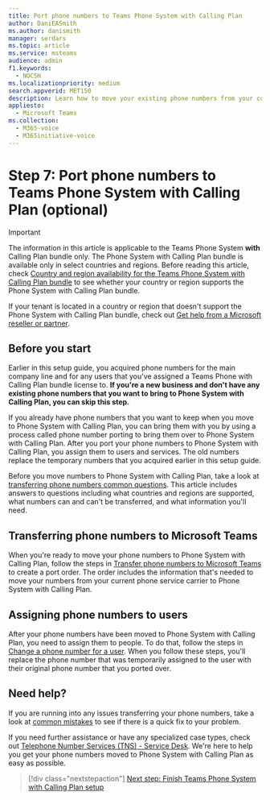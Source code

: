 ```yaml
---
title: Port phone numbers to Teams Phone System with Calling Plan
author: DaniEASmith
ms.author: danismith
manager: serdars
ms.topic: article
ms.service: msteams
audience: admin
f1.keywords: 
  - NOCSH
ms.localizationpriority: medium
search.appverid: MET150
description: Learn how to move your existing phone numbers from your current provider to Microsoft Teams Phone System with Calling Plan.
appliesto: 
  - Microsoft Teams
ms.collection: 
  - M365-voice
  - M365initiative-voice
---
```


# Step 7: Port phone numbers to Teams Phone System with Calling Plan (optional)

> [!IMPORTANT]
> The information in this article is applicable to the Teams Phone System **with** Calling Plan bundle only. The Phone System with Calling Plan bundle is available only in select countries and regions. Before reading this article, check [Country and region availability for the Teams Phone System with Calling Plan bundle](../country-and-region-availability-for-audio-conferencing-and-calling-plans/country-and-region-availability-for-audio-conferencing-and-calling-plans.md) to see whether your country or region supports the Phone System with Calling Plan bundle.
>
> If your tenant is located in a country or region that doesn't support the Phone System with Calling Plan bundle, check out [Get help from a Microsoft reseller or partner](reseller-partner-support.md).
> 
## Before you start
Earlier in this setup guide, you acquired phone numbers for the main company line and for any users that you've assigned a Teams Phone with Calling Plan bundle license to. **If you're a new business and don't have any existing phone numbers that you want to bring to Phone System with Calling Plan, you can skip this step.**

If you already have phone numbers that you want to keep when you move to Phone System with Calling Plan, you can bring them with you by using a process called phone number porting to bring them over to Phone System with Calling Plan. After you port your phone numbers to Phone System with Calling Plan, you assign them to users and services. The old numbers replace the temporary numbers that you acquired earlier in this setup guide.

Before you move numbers to Phone System with Calling Plan, take a look at [transferring phone numbers common questions](../phone-number-calling-plans/port-order-overview.md). This article includes answers to questions including what countries and regions are supported, what numbers can and can't be transferred, and what information you'll need.

## Transferring phone numbers to Microsoft Teams
When you're ready to move your phone numbers to Phone System with Calling Plan, follow the steps in [Transfer phone numbers to Microsoft Teams](../phone-number-calling-plans/transfer-phone-numbers-to-teams.md) to create a port order. The order includes the information that's needed to move your numbers from your current phone service carrier to Phone System with Calling Plan.

## Assigning phone numbers to users
After your phone numbers have been moved to Phone System with Calling Plan, you need to assign them to people. To do that, follow the steps in [Change a phone number for a user](../assign-change-or-remove-a-phone-number-for-a-user.md). When you follow these steps, you'll replace the phone number that was temporarily assigned to the user with their original phone number that you ported over.

## Need help?

If you are running into any issues transferring your phone numbers, take a look at [common mistakes](../phone-number-calling-plans/port-order-overview.md#common-mistakes-to-watch-out-for) to see if there is a quick fix to your problem.

If you need further assistance or have any specialized case types, check out [Telephone Number Services (TNS) - Service Desk](../manage-phone-numbers-for-your-organization/contact-tns-service-desk.md). We're here to help you get your phone numbers moved to Phone System with Calling Plan as easy as possible.

> [!div class="nextstepaction"]
> [Next step: Finish Teams Phone System with Calling Plan setup](set-up-finish.md)
